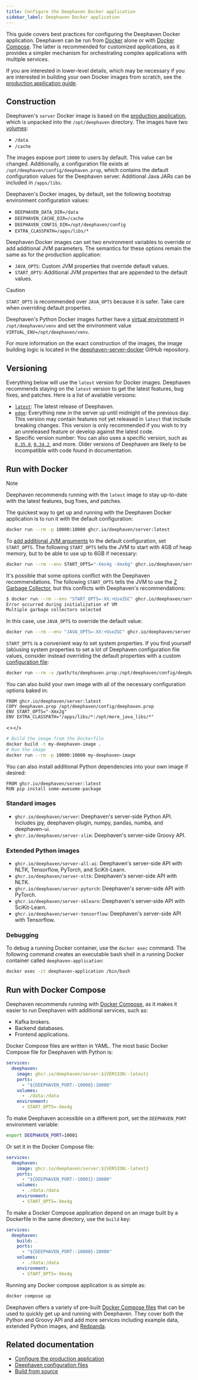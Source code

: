 ```yaml
---
title: Configure the Deephaven Docker application
sidebar_label: Deephaven Docker application
---
```


This guide covers best practices for configuring the Deephaven Docker application. Deephaven can be run from [Docker](https://www.docker.com/) alone or with [Docker Compose](https://docs.docker.com/compose/). The latter is recommended for customized applications, as it provides a simpler mechanism for orchestrating complex applications with multiple services.

If you are interested in lower-level details, which may be necessary if you are interested in building your own Docker images from scratch, see the [production application guide](./configure-production-application.md).

## Construction

Deephaven's `server` Docker image is based on the [production application](../../getting-started/production-application.md), which is unpacked into the `/opt/deephaven` directory. The images have two [volumes](https://docs.docker.com/storage/volumes/):

- `/data`
- `/cache`

The images expose port `10000` to users by default. This value can be changed. Additionally, a configuration file exists at `/opt/deephaven/config/deephaven.prop`, which contains the default configuration values for the Deephaven server. Additional Java JARs can be included in `/apps/libs`.

Deephaven's Docker images, by default, set the following bootstrap environment configuration values:

- `DEEPHAVEN_DATA_DIR=/data`
- `DEEPHAVEN_CACHE_DIR=/cache`
- `DEEPHAVEN_CONFIG_DIR=/opt/deephaven/config`
- `EXTRA_CLASSPATH=/apps/libs/*`

Deephaven Docker images can set two environment variables to override or add additional JVM parameters. The semantics for these options remain the same as for the production application:

- `JAVA_OPTS`: Custom JVM properties that override default values.
- `START_OPTS`: Additional JVM properties that are appended to the default values.

> [!CAUTION]
> `START_OPTS` is recommended over `JAVA_OPTS` because it is safer. Take care when overriding default properties.

Deephaven's Python Docker images further have a [virtual environment](https://docs.python.org/3/library/venv.html) in `/opt/deephaven/venv` and set the environment value `VIRTUAL_ENV=/opt/deephaven/venv`.

For more information on the exact construction of the images, the image building logic is located in the [deephaven-server-docker](https://github.com/deephaven/deephaven-server-docker) GitHub repository.

## Versioning

Everything below will use the `latest` version for Docker images. Deephaven recommends staying on the `latest` version to get the latest features, bug fixes, and patches. Here is a list of available versions:

- [`latest`](https://github.com/deephaven/deephaven-core/releases/latest): The latest release of Deephaven.
- [`edge`](https://github.com/deephaven/deephaven-core/pkgs/container/server/240348207?tag=edge): Everything new in the server up until midnight of the previous day. This version may contain features not yet released in `latest` that include breaking changes. This version is only recommended if you wish to try an unreleased feature or develop against the latest code.
- Specific version number: You can also uses a specific version, such as [`0.35.0`](https://github.com/deephaven/deephaven-core/releases/tag/v0.35.0), [`0.34.2`](https://github.com/deephaven/deephaven-core/releases/tag/v0.34.2), and more. Older versions of Deephaven are likely to be incompatible with code found in documentation.

## Run with Docker

> [!NOTE]
> Deephaven recommends running with the `latest` image to stay up-to-date with the latest features, bug fixes, and patches.

The quickest way to get up and running with the Deephaven Docker application is to run it with the default configuration:

```bash
docker run --rm -p 10000:10000 ghcr.io/deephaven/server:latest
```

To [add additional JVM arguments](#construction) to the default configuration, set `START_OPTS`. The following `START_OPTS` tells the JVM to start with 4GB of heap memory, but to be able to use up to 6GB if necessary:

```bash
docker run --rm --env START_OPTS="-Xms4g -Xmx6g" ghcr.io/deephaven/server:latest
```

It's possible that some options conflict with the Deephaven recommendations. The following `START_OPTS` tells the JVM to use the [Z Garbage Collector](https://docs.oracle.com/en/java/javase/21/gctuning/z-garbage-collector.html), but this conflicts with Deephaven's recommendations:

```bash
$ docker run --rm --env "START_OPTS=-XX:+UseZGC" ghcr.io/deephaven/server:latest
Error occurred during initialization of VM
Multiple garbage collectors selected
```

In this case, use `JAVA_OPTS` to override the default value:

```bash
docker run --rm --env "JAVA_OPTS=-XX:+UseZGC" ghcr.io/deephaven/server:latest
```

`START_OPTS` is a convenient way to set system properties. If you find yourself (ab)using system properties to set a lot of Deephaven configuration file values, consider instead overriding the default properties with a custom [configuration file](./config-file.md):

```bash
docker run --rm -v /path/to/deephaven.prop:/opt/deephaven/config/deephaven.prop ghcr.io/deephaven/server:latest
```

You can also build your own image with all of the necessary configuration options baked in:

```docker title="Dockerfile"
FROM ghcr.io/deephaven/server:latest
COPY deephaven.prop /opt/deephaven/config/deephaven.prop
ENV START_OPTS="-Xmx2g"
ENV EXTRA_CLASSPATH="/apps/libs/*:/opt/more_java_libs/*"
```

<></>

```bash
# Build the image from the Dockerfile
docker build -t my-deephaven-image .
# Run the image
docker run --rm -p 10000:10000 my-deephaven-image
```

You can also install additional Python dependencies into your own image if desired:

```docker title="Dockerfile"
FROM ghcr.io/deephaven/server:latest
RUN pip install some-awesome-package
```

### Standard images

- `ghcr.io/deephaven/server`: Deephaven's server-side Python API. Includes jpy, deephaven-plugin, numpy, pandas, numba, and deephaven-ui.
- `ghcr.io/deephaven/server-slim`: Deephaven's server-side Groovy API.

### Extended Python images

- `ghcr.io/deephaven/server-all-ai`: Deephaven's server-side API with NLTK, Tensorflow, PyTorch, and SciKit-Learn.
- `ghcr.io/deephaven/server-nltk`: Deephaven's server-side API with NLTK.
- `ghcr.io/deephaven/server-pytorch`: Deephaven's server-side API with PyTorch.
- `ghcr.io/deephaven/server-sklearn`: Deephaven's server-side API with SciKit-Learn.
- `ghcr.io/deephaven/server-tensorflow`: Deephaven's server-side API with Tensorflow.

### Debugging

To debug a running Docker container, use the `docker exec` command. The following command creates an executable bash shell in a running Docker container called `deephaven-application`:

```bash
docker exec -it deephaven-application /bin/bash
```

## Run with Docker Compose

Deephaven recommends running with [Docker Compose](https://docs.docker.com/compose/), as it makes it easier to run Deephaven with additional services, such as:

- Kafka brokers.
- Backend databases.
- Frontend applications.

Docker Compose files are written in YAML. The most basic Docker Compose file for Deephaven with Python is:

```yaml
services:
  deephaven:
    image: ghcr.io/deephaven/server:${VERSION:-latest}
    ports:
      - "${DEEPHAVEN_PORT:-10000}:10000"
    volumes:
      - ./data:/data
    environment:
      - START_OPTS=-Xmx4g
```

To make Deephaven accessible on a different port, set the `DEEPHAVEN_PORT` environment variable:

```bash
export DEEPHAVEN_PORT=10001
```

Or set it in the Docker Compose file:

```yaml
services:
  deephaven:
    image: ghcr.io/deephaven/server:${VERSION:-latest}
    ports:
      - "${DEEPHAVEN_PORT:-10001}:10000"
    volumes:
      - ./data:/data
    environment:
      - START_OPTS=-Xmx4g
```

To make a Docker Compose application depend on an image built by a Dockerfile in the same directory, use the `build` key:

```yaml
services:
  deephaven:
    build: .
    ports:
      - "${DEEPHAVEN_PORT:-10000}:10000"
    volumes:
      - ./data:/data
    environment:
      - START_OPTS=-Xmx4g
```

Running any Docker compose application is as simple as:

```bash
docker compose up
```

Deephaven offers a variety of pre-built [Docker Compose files](https://github.com/deephaven/deephaven-core/tree/main/containers) that can be used to quickly get up and running with Deephaven. They cover both the Python and Groovy API and add more services including example data, extended Python images, and [Redpanda](https://redpanda.com/).

## Related documentation

- [Configure the production application](./configure-production-application.md)
- [Deephaven configuration files](./config-file.md)
- [Build from source](../../getting-started/launch-build.md)
